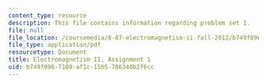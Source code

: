 ```yaml
---
content_type: resource
description: This file contains information regarding problem set 1.
file: null
file_location: /coursemedia/8-07-electromagnetism-ii-fall-2012/b749f0967109af1c15b5786340b2f6cc_MIT8_07F12_pset01.pdf
file_type: application/pdf
resourcetype: Document
title: Electromagnetism II, Assignment 1
uid: b749f096-7109-af1c-15b5-786340b2f6cc
---
```

